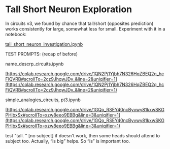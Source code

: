 # Tall Short Neuron Exploration

In circuits v3, we found by chance that tall/short (opposites prediction) works consistently for large, somewhat less for small. Experiment with it in a notebook:

[tall_short_neuron_investigation.ipynb](../../../../Code%20Notebooks%20432b45bb746f43eabf4172f69d384f8a/tall_short_neuron_investigation%20ipynb%20b6fb8fd5adfc47f4b7b737249042ae53.md) 

TEST PROMPTS: (recap of before)

name_descrp_circuits.ipynb

[https://colab.research.google.com/drive/1QN2Pj1Yjbh7N326HqZBEQ2q_hcFiQVRB#scrollTo=2cz9JhqwJDv_&line=2&uniqifier=1](https://colab.research.google.com/drive/1QN2Pj1Yjbh7N326HqZBEQ2q_hcFiQVRB#scrollTo=2cz9JhqwJDv_&line=2&uniqifier=1)

simple_analogies_circuits, pt3.ipynb

[https://colab.research.google.com/drive/1GQo_RSEY40ncByvwy81kxwSKGPHlbxSx#scrollTo=xzw8eeo9EBBg&line=3&uniqifier=1](https://colab.research.google.com/drive/1GQo_RSEY40ncByvwy81kxwSKGPHlbxSx#scrollTo=xzw8eeo9EBBg&line=3&uniqifier=1)

test "tall. " [no subject]
if doesn't work, then some heads should attend to subject too. Actually, “is big” helps. So “is” is important too.